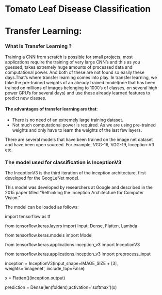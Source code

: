 # Tomato Leaf Disease Classification

# Transfer Learning:
  <h3>What Is Transfer Learning ?</h3>
  <p>Training a CNN from scratch is possible for small projects, most applications require the training of very large CNN’s and this as you guessed, takes extremely huge amounts of processed data and computational power. And both of these are not found so easily these days.That’s where transfer learning comes into play. In transfer learning, we take the pre-trained weights of an already trained model(one that has been trained on millions of images belonging to 1000’s of classes, on several high power GPU’s for several days) and use these already learned features to predict new classes.</p>
  
<h4>The advantages of transfer learning are that:</h4>
<ul><li>There is no need of an extremely large training dataset.</li>
<li>Not much computational power is required. As we are using pre-trained weights and only have to learn the weights of the last few layers.</li></ul>

There are several models that have been trained on the image net dataset and have been open sourced. For example, VGG-16, VGG-19, Inception-V3 etc.

 <h3>The model used for classification is InceptionV3 </h3>
  <p>The InceptionV3 is the third iteration of the inception architecture, first developed for the GoogLeNet model.</p>
  <p>This model was developed by researchers at Google and described in the 2015 paper titled “Rethinking the Inception Architecture for Computer Vision.”</p>
The model can be loaded as follows:

<p>import tensorflow as tf</p>
<p>from tensorflow.keras.layers import Input, Dense, Flatten, Lambda</p>
<p>from tensorflow.keras.models import Model</p>
<p>from tensorflow.keras.applications.inception_v3 import InceptionV3</p>
<p>from tensorflow.keras.applications.inception_v3 import preprocess_input</p>

<p>inception = InceptionV3(input_shape=IMAGE_SIZE + [3], weights='imagenet', include_top=False)</p>
<p>x = Flatten()(inception.output)</p>
<p>prediction = Dense(len(folders),activation='softmax')(x)</p>
